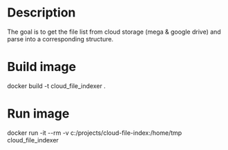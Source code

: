 # Description
The goal is to get the file list from cloud storage (mega & google drive) and parse into a corresponding structure.

# Build image

docker build -t cloud_file_indexer .

# Run image

docker run -it --rm -v c:/projects/cloud-file-index:/home/tmp cloud_file_indexer
